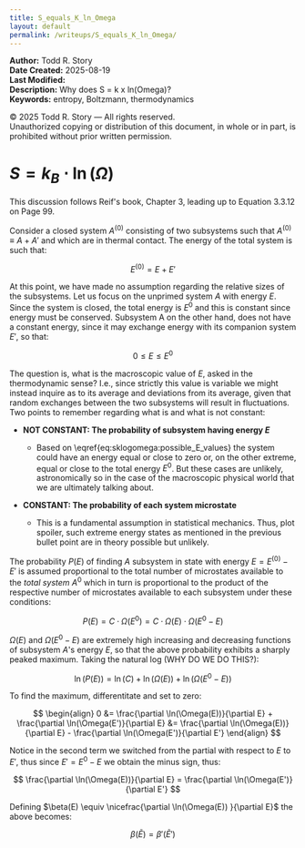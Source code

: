 ```yaml
---
title: S_equals_K_ln_Omega
layout: default
permalink: /writeups/S_equals_K_ln_Omega/
---
```


**Author:** Todd R. Story  
**Date Created:** 2025-08-19  
**Last Modified:**   
**Description:** Why does S = k x ln(Omega)?    
**Keywords:** entropy, Boltzmann, thermodynamics

© 2025 Todd R. Story — All rights reserved.  
Unauthorized copying or distribution of this document, in whole or in part, is prohibited without prior written permission.

# $S=k_{B}\cdot \ln(\Omega)$

This discussion follows Reif's book, Chapter 3, leading up to Equation 3.3.12 on Page 99.  

Consider a closed system $A^{(0)}$ consisting of two subsystems such that $A^{(0)} \equiv A+A'$ and which are in thermal contact.  The energy of the total system is such that:

$$
E^{(0)} = E+E'
$$

At this point, we have made no assumption regarding the relative sizes of the subsystems.  Let us focus on the unprimed system $A$ with energy $E$.  Since the system is closed, the total energy is $E^{0}$ and this is constant since energy must be conserved.  Subsystem A on the other hand, does not have a constant energy, since it may exchange energy with its companion system $E'$, so that:

$$
0 \leq E \leq E^{0}
\label{eq:sklogomega:possible_E_values}
$$

The question is, what is the macroscopic value of $E$, asked in the thermodynamic sense?  I.e., since strictly this value is variable we might instead inquire as to its average and deviations from its average, given that random exchanges between the two subsystems will result in fluctuations.  Two points to remember regarding what is and what is not constant:

* **NOT CONSTANT: The probability of subsystem having energy $E$**
  - Based on \eqref{eq:sklogomega:possible_E_values} the system could have an energy equal or close to zero or, on the other extreme, equal or close to the total energy $E^{0}$.  But these cases are unlikely, astronomically so in the case of the macroscopic physical world that we are ultimately talking about.  

* **CONSTANT: The probability of each system microstate**
  - This is a fundamental assumption in statistical mechanics. Thus, plot spoiler, such extreme energy states as mentioned in the previous bullet point are in theory possible but unlikely.  

The probability $P(E)$ of finding $A$ subsystem in state with energy $E=E^{(0)}-E'$ is assumed proportional to the total number of microstates available to the *total system* $A^{0}$ which in turn is proportional to the product of the respective number of microstates available to each subsystem under these conditions:

$$
P(E) = C\cdot \Omega(E^{0}) = C\cdot \Omega(E) \cdot \Omega(E^{0}-E)
$$  

$\Omega(E)$ and $\Omega(E^{0}-E)$ are extremely high increasing and decreasing functions of subsystem $A$'s energy $E$, so that the above probability exhibits a sharply peaked maximum.  Taking the natural log (WHY DO WE DO THIS?):

$$
\ln(P(E)) = \ln(C) + \ln(\Omega(E)) + \ln(\Omega(E^{0}-E))
$$  

To find the maximum, differentitate and set to zero:

$$
\begin{align}
0 &= \frac{\partial \ln(\Omega(E))}{\partial E} + \frac{\partial \ln(\Omega(E')}{\partial E} &=  \frac{\partial \ln(\Omega(E))}{\partial E} - \frac{\partial \ln(\Omega(E')}{\partial E'}
\end{align}
$$

Notice in the second term we switched from the partial with respect to $E$ to $E'$, thus since $E'=E^{0}-E$ we obtain the minus sign, thus:

$$
\frac{\partial \ln(\Omega(E))}{\partial E} = \frac{\partial \ln(\Omega(E')}{\partial E'}
$$

Defining $\beta(E) \equiv \nicefrac{\partial \ln(\Omega(E)) }{\partial E}$ the above becomes:

$$
\beta(\tilde{E})=\beta'(\tilde{E}')
$$